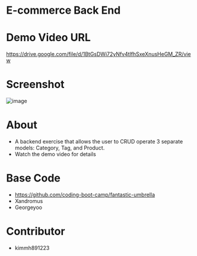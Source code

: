 # E-commerce Back End

# Demo Video URL
https://drive.google.com/file/d/1BtGsDWi72yNfv4tlfhSxeXnusHeGM_ZR/view

# Screenshot
![image](https://github.com/kimmh891223/ecommerce_backend/assets/125617951/7d4297cc-35f4-4f50-a304-732f44bed21c)

# About
- A backend exercise that allows the user to CRUD operate 3 separate models: Category, Tag, and Product.
- Watch the demo video for details

# Base Code
- https://github.com/coding-boot-camp/fantastic-umbrella
- Xandromus
- Georgeyoo

# Contributor
- kimmh891223
